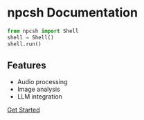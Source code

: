 # npcsh Documentation

```python
from npcsh import Shell
shell = Shell()
shell.run()
```

## Features
- Audio processing
- Image analysis
- LLM integration

[Get Started](#api)